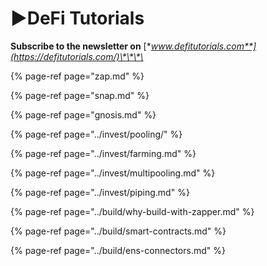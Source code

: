 # ▶️DeFi Tutorials

**Subscribe to the newsletter on** [**www.defitutorials.com**](https://defitutorials.com/)\*\*\*\*

{% page-ref page="zap.md" %}

{% page-ref page="snap.md" %}

{% page-ref page="gnosis.md" %}

{% page-ref page="../invest/pooling/" %}

{% page-ref page="../invest/farming.md" %}

{% page-ref page="../invest/multipooling.md" %}

{% page-ref page="../invest/piping.md" %}

{% page-ref page="../build/why-build-with-zapper.md" %}

{% page-ref page="../build/smart-contracts.md" %}

{% page-ref page="../build/ens-connectors.md" %}



